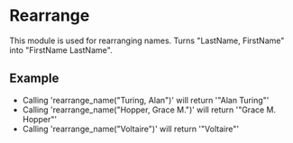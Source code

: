 Rearrange
==============

This module is used for rearranging names.
Turns "LastName, FirstName" into "FirstName LastName".

## Example
 * Calling 'rearrange_name("Turing, Alan")' will return '"Alan Turing"'
 * Calling 'rearrange_name("Hopper, Grace M.")' will return '"Grace M. Hopper"'
 * Calling 'rearrange_name("Voltaire")' will return '"Voltaire"'
